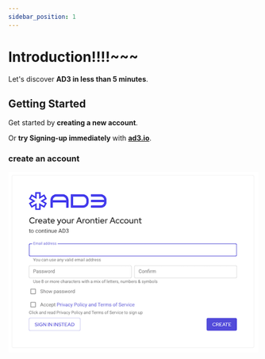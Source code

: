 ```yaml
---
sidebar_position: 1
---
```


# Introduction!!!!~~~

Let's discover **AD3 in less than 5 minutes**.

## Getting Started

Get started by **creating a new account**.

Or **try Signing-up immediately** with **[ad3.io](https://ad3.io)**.

### create an account

![Sign Up Page](/img/signUpPage.png)
